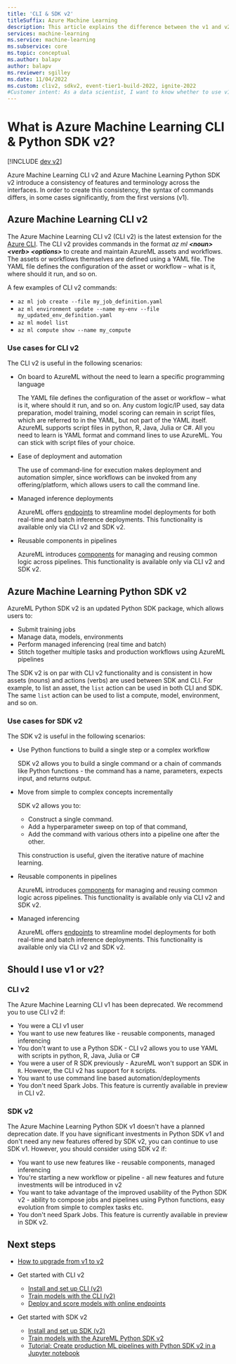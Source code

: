 ```yaml
---
title: 'CLI & SDK v2'
titleSuffix: Azure Machine Learning
description: This article explains the difference between the v1 and v2 versions of Azure Machine Learning v1 and v2.
services: machine-learning
ms.service: machine-learning
ms.subservice: core
ms.topic: conceptual
ms.author: balapv
author: balapv
ms.reviewer: sgilley
ms.date: 11/04/2022
ms.custom: cliv2, sdkv2, event-tier1-build-2022, ignite-2022
#Customer intent: As a data scientist, I want to know whether to use v1 or v2 of CLI, SDK.
---
```


# What is Azure Machine Learning CLI & Python SDK v2?

[!INCLUDE [dev v2](../../includes/machine-learning-dev-v2.md)]

Azure Machine Learning CLI v2 and Azure Machine Learning Python SDK v2 introduce a consistency of features and terminology across the interfaces.  In order to create this consistency, the syntax of commands differs, in some cases significantly, from the first versions (v1).

## Azure Machine Learning CLI v2

The Azure Machine Learning CLI v2 (CLI v2) is the latest extension for the [Azure CLI](/cli/azure/what-is-azure-cli). The CLI v2 provides commands in the format *az ml __\<noun\> \<verb\> \<options\>__* to create and maintain AzureML assets and workflows. The assets or workflows themselves are defined using a YAML file. The YAML file defines the configuration of the asset or workflow – what is it, where should it run, and so on.

A few examples of CLI v2 commands:

* `az ml job create --file my_job_definition.yaml`
* `az ml environment update --name my-env --file my_updated_env_definition.yaml`
* `az ml model list`
* `az ml compute show --name my_compute`

### Use cases for CLI v2

The CLI v2 is useful in the following scenarios:

* On board to AzureML without the need to learn a specific programming language

    The YAML file defines the configuration of the asset or workflow – what is it, where should it run, and so on. Any custom logic/IP used, say data preparation, model training, model scoring can remain in script files, which are referred to in the YAML, but not part of the YAML itself. AzureML supports script files in python, R, Java, Julia or C#. All you need to learn is YAML format and command lines to use AzureML. You can stick with script files of your choice.

* Ease of deployment and automation

    The use of command-line for execution makes deployment and automation simpler, since workflows can be invoked from any offering/platform, which allows users to call the command line.

* Managed inference deployments

    AzureML offers [endpoints](concept-endpoints.md) to streamline model deployments for both real-time and batch inference deployments. This functionality is available only via CLI v2 and SDK v2.

* Reusable components in pipelines

    AzureML introduces [components](concept-component.md) for managing and reusing common logic across pipelines. This functionality is available only via CLI v2 and SDK v2.


## Azure Machine Learning Python SDK v2

AzureML Python SDK v2 is an updated Python SDK package, which allows users to:

* Submit training jobs
* Manage data, models, environments
* Perform managed inferencing (real time and batch)
* Stitch together multiple tasks and production workflows using AzureML pipelines

The SDK v2 is on par with CLI v2 functionality and is consistent in how assets (nouns) and actions (verbs) are used between SDK and CLI.  For example, to list an asset, the `list` action can be used in both CLI and SDK. The same `list` action can be used to list a compute, model, environment, and so on.

### Use cases for SDK v2

The SDK v2 is useful in the following scenarios:

* Use Python functions to build a single step or a complex workflow

    SDK v2 allows you to build a single command or a chain of commands like Python functions - the command has a name, parameters, expects input, and returns output.

* Move from simple to complex concepts incrementally

    SDK v2 allows you to: 
    * Construct a single command.
    * Add a hyperparameter sweep on top of that command, 
    * Add the command with various others into a pipeline one after the other. 
    
    This construction is useful, given the iterative nature of machine learning.

* Reusable components in pipelines

    AzureML introduces [components](concept-component.md) for managing and reusing common logic across pipelines. This functionality is available only via CLI v2 and SDK v2.

* Managed inferencing

    AzureML offers [endpoints](concept-endpoints.md) to streamline model deployments for both real-time and batch inference deployments. This functionality is available only via CLI v2 and SDK v2.

## Should I use v1 or v2?

### CLI v2

The Azure Machine Learning CLI v1 has been deprecated. We recommend you to use CLI v2 if:

* You were a CLI v1 user
* You want to use new features like - reusable components, managed inferencing
* You don't want to use a Python SDK - CLI v2 allows you to use YAML with scripts in python, R, Java, Julia or C#
* You were a user of R SDK previously - AzureML won't support an SDK in `R`. However, the CLI v2 has support for `R` scripts.
* You want to use command line based automation/deployments
* You don't need Spark Jobs. This feature is currently available in preview in CLI v2.

### SDK v2

The Azure Machine Learning Python SDK v1 doesn't have a planned deprecation date. If you have significant investments in Python SDK v1 and don't need any new features offered by SDK v2, you can continue to use SDK v1. However, you should consider using SDK v2 if:

* You want to use new features like - reusable components, managed inferencing
* You're starting a new workflow or pipeline - all new features and future investments will be introduced in v2
* You want to take advantage of the improved usability of the Python SDK v2 - ability to compose jobs and pipelines using Python functions, easy evolution from simple to complex tasks etc.
* You don't need Spark Jobs. This feature is currently available in preview in SDK v2.

## Next steps

* [How to upgrade from v1 to v2](how-to-migrate-from-v1.md)
* Get started with CLI v2

    * [Install and set up CLI (v2)](how-to-configure-cli.md)
    * [Train models with the CLI (v2)](how-to-train-model.md)
    * [Deploy and score models with online endpoints](how-to-deploy-online-endpoints.md)
    
* Get started with SDK v2

    * [Install and set up SDK (v2)](https://aka.ms/sdk-v2-install)
    * [Train models with the AzureML Python SDK v2](how-to-train-model.md)
    * [Tutorial: Create production ML pipelines with Python SDK v2 in a Jupyter notebook](tutorial-pipeline-python-sdk.md)
